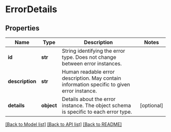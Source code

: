 # ErrorDetails

## Properties
Name | Type | Description | Notes
------------ | ------------- | ------------- | -------------
**id** | **str** | String identifying the error type. Does not change between error instances. | 
**description** | **str** | Human readable error description. May contain information specific to given error instance. | 
**details** | **object** | Details about the error instance. The object schema is specific to each error type. | [optional] 

[[Back to Model list]](../README.md#documentation-for-models) [[Back to API list]](../README.md#documentation-for-api-endpoints) [[Back to README]](../README.md)

